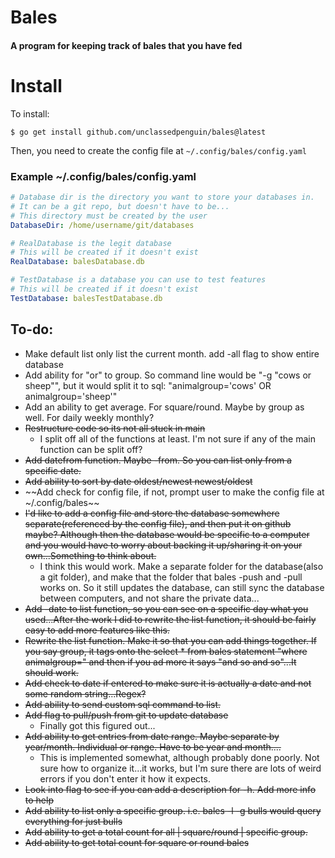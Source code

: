 # Bales
#### A program for keeping track of bales that you have fed

# Install

To install:

```shell
$ go get install github.com/unclassedpenguin/bales@latest
```

Then, you need to create the config file at `~/.config/bales/config.yaml`

### Example ~/.config/bales/config.yaml

```yaml
# Database dir is the directory you want to store your databases in.
# It can be a git repo, but doesn't have to be...
# This directory must be created by the user
DatabaseDir: /home/username/git/databases

# RealDatabase is the legit database
# This will be created if it doesn't exist
RealDatabase: balesDatabase.db

# TestDatabase is a database you can use to test features
# This will be created if it doesn't exist
TestDatabase: balesTestDatabase.db

```


## To-do:
  - Make default list only list the current month. add -all flag to show entire database
  - Add ability for "or" to group. So command line would be "-g "cows or sheep"", but it would split it to sql: "animalgroup='cows' OR animalgroup='sheep'"
  - Add an ability to get average. For square/round. Maybe by group as well. For daily weekly monthly?
  - ~~Restructure code so its not all stuck in main~~
    - I split off all of the functions at least. I'm not sure if any of the main function can be split off? 
  - ~~Add datefrom function. Maybe -from. So you can list only from a specific date.~~
  - ~~Add ability to sort by date oldest/newest newest/oldest~~
  - ~~Add check for config file, if not, prompt user to make the config file at ~/.config/bales~~
  - ~~I'd like to add a config file and store the database somewhere separate(referenced by the config file), and then put it on github maybe? Although then the database would be specific to a computer and you would have to worry about backing it up/sharing it on your own...Something to think about.~~
    - I think this would work. Make a separate folder for the database(also a git folder), and make that the folder that bales -push and -pull works on. So it still updates the database, can still sync the database between computers, and not share the private data...
  - ~~Add -date to list function, so you can see on a specific day what you used...After the work I did to rewrite the list function, it should be fairly easy to add more features like this.~~
  - ~~Rewrite the list function. Make it so that you can add things together. If you say group, it tags onto the select * from bales statement "where animalgroup=" and then if you ad more it says "and so and so"...It should work.~~
  - ~~Add check to date if entered to make sure it is actually a date and not some random string...Regex?~~
  - ~~Add ability to send custom sql command to list.~~
  - ~~Add flag to pull/push from git to update database~~
    - Finally got this figured out...
  - ~~Add ability to get entries from date range. Maybe separate by year/month. Individual or range. Have to be year and month....~~
    - This is implemented somewhat, although probably done poorly. Not sure how to organize it...it works, but I'm sure there are lots of weird errors if you don't enter it how it expects. 
  - ~~Look into flag to see if you can add a description for -h. Add more info to help~~
  - ~~Add ability to list only a specific group. i.e. bales -l -g bulls would query everything for just bulls~~
  - ~~Add ability to get a total count for all | square/round | specific group.~~
  - ~~Add ability to get total count for square or round bales~~
